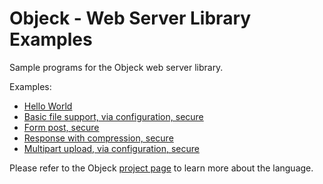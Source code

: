 # Objeck - Web Server Library Examples

Sample programs for the Objeck web server library.

Examples:
* [Hello World](examples/hello_http.obs)
* [Basic file support, via configuration, secure](examples/simple_config_https.obs)
* [Form post, secure](examples/form_post_https.obs)
* [Response with compression, secure](examples/compress_response_https.obs)
* [Multipart upload, via configuration, secure](examples/multi_mime_http.obs)

Please refer to the Objeck [project page](https://github.com/objeck/objeck-lang/) to learn more about the language.
